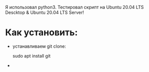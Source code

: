 Я использовал python3. Тестировал скрипт на Ubuntu 20.04 LTS Descktop & Ubuntu 20.04 LTS 
Server!

# Как установить:
  - устанавливаем git clone:
    
    sudo apt install git
  - 
